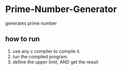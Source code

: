 # Prime-Number-Generator
generates prime number

## how to run ##
1. use any c compiler to compile it.
2. tun the compiled program.
3. define the upper limit, AND get the result

